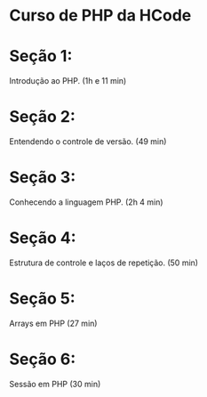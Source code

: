 # Curso de PHP da HCode

# Seção 1:

Introdução ao PHP. (1h e 11 min)

# Seção 2:

Entendendo o controle de versão. (49 min)

# Seção 3:

Conhecendo a linguagem PHP. (2h 4 min)

# Seção 4:

Estrutura de controle e laços de repetição. (50 min)

# Seção 5:

Arrays em PHP (27 min)

# Seção 6:

Sessão em PHP (30 min)
